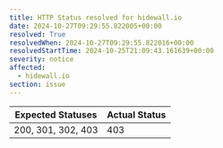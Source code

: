 ```yaml
---
title: HTTP Status resolved for hidewall.io
date: 2024-10-27T09:29:55.822005+00:00
resolved: True
resolvedWhen: 2024-10-27T09:29:55.822016+00:00
resolvedStartTime: 2024-10-25T21:09:43.161639+00:00
severity: notice
affected:
  - hidewall.io
section: issue
---
```


| Expected Statuses | Actual Status  |
|-------------------|----------------|
| 200, 301, 302, 403 | 403 |

